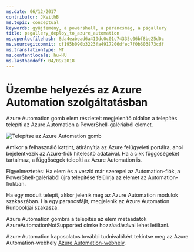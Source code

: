 ```yaml
---
ms.date: 06/12/2017
contributor: JKeithB
ms.topic: conceptual
keywords: gyűjtemény, a powershell, a parancsmag, a psgallery
title: psgallery_deploy_to_azure_automation
ms.openlocfilehash: 8da4eabead6a419dc0c01c74335c06bf8be25d0c
ms.sourcegitcommit: cf195b090b3223fa4917206dfec7f0b603873cdf
ms.translationtype: MT
ms.contentlocale: hu-HU
ms.lasthandoff: 04/09/2018
---
```

<a name="deploy-to-azure-automation"></a>Üzembe helyezés az Azure Automation szolgáltatásban
===========================

Azure Automation gomb elem részleteit megjelenítő oldalon a telepítés telepíti az Azure Automation a PowerShell-galériából elemet.

![Telepítse az Azure Automation gomb](Images/DeployToAzureAutomationButton.png)

Amikor a felhasználó kattint, átirányítja az Azure felügyeleti portálra, ahol bejelentkezik az Azure-fiók hitelesítő adataival.
Ha a cikk függőségeket tartalmaz, a függőségek telepíti az Azure Automation is.

Figyelmeztetés: Ha elem és a verzió már szerepel az Automation-fiók, a PowerShell-galériából újra telepítése felülírja az elemet az Automation-fiókban.

Ha egy modult telepít, akkor jelenik meg az Azure Automation modulok szakaszában.  Ha egy parancsfájlt, megjelenik az Azure Automation Runbookjai szakasza.

Azure Automation gombra a telepítés az elem metaadatok AzureAutomationNotSupported címke hozzáadásával lehet letiltani.

Azure Automation kapcsolatos további tudnivalókért tekintse meg az Azure Automation-webhely [Azure Automation-webhely](http://azure.microsoft.com/services/automation/).